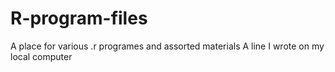 # R-program-files
A place for various .r programes and assorted materials 
A line I wrote on my local computer
